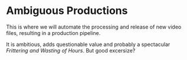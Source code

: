 # Ambiguous Productions
This is where we will automate the processing and release of new video files, resulting in a production pipeline.

It is ambitious, adds questionable value and probably a spectacular _Frittering and Wasting of Hours_. But good excersize? 
